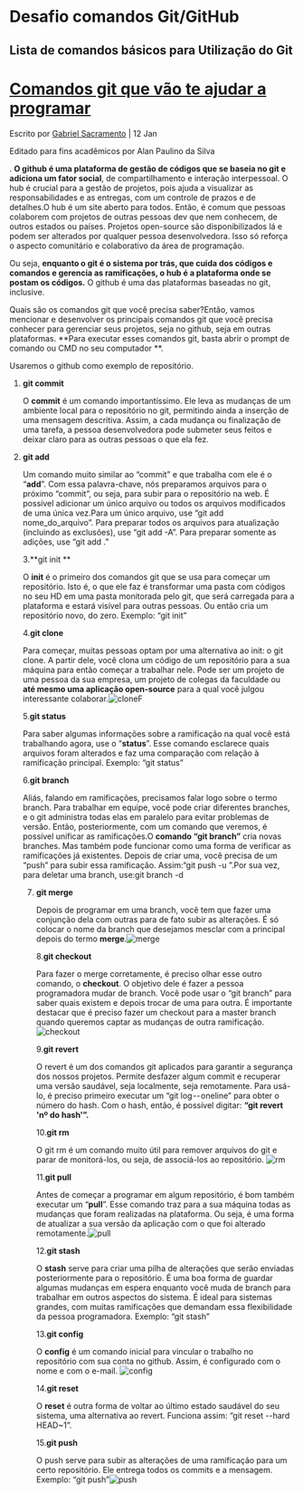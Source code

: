 # Desafio comandos Git/GitHub

## Lista de comandos básicos para Utilização do Git

# [Comandos git que vão te ajudar a programar](https://blog.somostera.com/desenvolvimento-web/comandos-git)

Escrito por [Gabriel Sacramento](https://blog.somostera.com/author/gabriel-sacramento) | 12 Jan

Editado para fins acadêmicos por Alan Paulino da Silva

. **O github é uma plataforma de gestão de códigos que se baseia no git e adiciona um fator social**, de compartilhamento e interação interpessoal. O hub é crucial para a gestão de projetos, pois ajuda a visualizar as responsabilidades e as entregas, com um controle de prazos e de detalhes.O hub é um site aberto para todos. Então, é comum que pessoas colaborem com projetos de outras pessoas dev que nem conhecem, de outros estados ou países. Projetos open-source são disponibilizados lá e podem ser alterados por qualquer pessoa desenvolvedora. Isso só reforça o aspecto comunitário e colaborativo da área de programação.   

Ou seja, **enquanto o git é o sistema por trás, que cuida dos códigos e comandos e gerencia as ramificações, o hub é a plataforma onde se postam os códigos.** O github é uma das plataformas baseadas no git, inclusive.  

Quais são os comandos git que você precisa saber?Então, vamos mencionar e desenvolver os principais comandos git que você precisa conhecer para gerenciar seus projetos, seja no github, seja em outras plataformas. **Para executar esses comandos git, basta abrir o prompt de comando ou CMD no seu computador **.

 Usaremos o github como exemplo de repositório.

1. **git commit**

   O **commit** é um comando importantíssimo. Ele leva as mudanças de um ambiente local para o repositório no git, permitindo ainda a inserção de uma mensagem descritiva. Assim, a cada mudança ou finalização de uma tarefa, a pessoa desenvolvedora pode submeter seus feitos e deixar claro para as outras pessoas o que ela fez. 

2. **git add**

   Um comando muito similar ao “commit” e que trabalha com ele é o “**add**”. Com essa palavra-chave, nós preparamos arquivos para o próximo “commit”, ou seja, para subir para o repositório na web. É possível adicionar um único arquivo ou todos os arquivos modificados de uma única vez.Para um único arquivo, use “git add nome_do_arquivo”. Para preparar todos os arquivos para atualização (incluindo as exclusões), use “git add -A”. Para preparar somente as adições, use “git add .”

   3.**git init **

   O **init** é o primeiro dos comandos git que se usa para começar um repositório. Isto é, o que ele faz é transformar uma pasta com códigos no seu HD em uma pasta monitorada pelo git, que será carregada para a plataforma e estará visível para outras pessoas. Ou então cria um repositório novo, do zero. Exemplo: “git init”

   4.**git clone**

   Para começar, muitas pessoas optam por uma alternativa ao init: o git clone. A partir dele, você clona um código de um repositório para a sua máquina para então começar a trabalhar nele. Pode ser um projeto de uma pessoa da sua empresa, um projeto de colegas da faculdade ou **até mesmo uma aplicação open-source** para a qual você julgou interessante colaborar.![clone](https://blog.somostera.com/hs-fs/hubfs/Blog_free_images/clone.png?width=485&name=clone.png)F

   5.**git status**

   Para saber algumas informações sobre a ramificação na qual você está trabalhando agora, use o “**status**”. Esse comando esclarece quais arquivos foram alterados e faz uma comparação com relação à ramificação principal. Exemplo: “git status”

   6.**git branch**

   Aliás, falando em ramificações, precisamos falar logo sobre o termo branch. Para trabalhar em equipe, você pode criar diferentes branches, e o git administra todas elas em paralelo para evitar problemas de versão. Então, posteriormente, com um comando que veremos, é possível unificar as ramificações.O **comando “git branch”** cria novas branches. Mas também pode funcionar como uma forma de verificar as ramificações já existentes. Depois de criar uma, você precisa de um “push” para subir essa ramificação. Assim:“git push -u <remote> <nome-da-branch>”.Por sua vez, para deletar uma branch, use:git branch -d <nome-da-branch>

   7. **git merge**

      Depois de programar em uma branch, você tem que fazer uma conjunção dela com outras para de fato subir as alterações. É só colocar o nome da branch que desejamos mesclar com a principal depois do termo **merge**.![merge](https://blog.somostera.com/hs-fs/hubfs/Blog_free_images/merge.png?width=559&name=merge.png)

      8.**git checkout**

      Para fazer o merge corretamente, é preciso olhar esse outro comando, o **checkout**. O objetivo dele é fazer a pessoa programadora mudar de branch. Você pode usar o “git branch” para saber quais existem e depois trocar de uma para outra. É importante destacar que é preciso fazer um checkout para a master branch quando queremos captar as mudanças de outra ramificação.![checkout](https://blog.somostera.com/hs-fs/hubfs/Blog_free_images/checkout.png?width=341&name=checkout.png) 

      9.**git revert**

      O revert é um dos comandos git aplicados para garantir a segurança dos nossos projetos. Permite desfazer algum commit e recuperar uma versão saudável, seja localmente, seja remotamente. Para usá-lo, é preciso primeiro executar um “git log -- oneline” para obter o número do hash. Com o hash, então, é possível digitar: **“git revert 'nº do hash'”.**

      10.**git rm**

      O git rm é um comando muito útil para remover arquivos do git e parar de monitorá-los, ou seja, de associá-los ao repositório. ![rm](https://blog.somostera.com/hs-fs/hubfs/Blog_free_images/rm.png?width=346&name=rm.png)

       11.**git pull**

      Antes de começar a programar em algum repositório, é bom também executar um “**pull**”. Esse comando traz para a sua máquina todas as mudanças que foram realizadas na plataforma. Ou seja, é uma forma de atualizar a sua versão da aplicação com o que foi alterado remotamente.![pull](https://blog.somostera.com/hs-fs/hubfs/Blog_free_images/pull.png?width=300&name=pull.png)

      12.**git stash**

      O **stash** serve para criar uma pilha de alterações que serão enviadas posteriormente para o repositório. É uma boa forma de guardar algumas mudanças em espera enquanto você muda de branch para trabalhar em outros aspectos do sistema. É ideal para sistemas grandes, com muitas ramificações que demandam essa flexibilidade da pessoa programadora. Exemplo: “git stash”

      13.**git config**

      O **config** é um comando inicial para vincular o trabalho no repositório com sua conta no github. Assim, é configurado com o nome e com o e-mail. ![config](https://blog.somostera.com/hs-fs/hubfs/Blog_free_images/config.png?width=535&name=config.png)

      14.**git reset**

      O **reset** é outra forma de voltar ao último estado saudável do seu sistema, uma alternativa ao revert. Funciona assim: “git reset --hard HEAD~1”.

      15.**git push**

      O push serve para subir as alterações de uma ramificação para um certo repositório. Ele entrega todos os commits e a mensagem. Exemplo: “git push”![push](https://blog.somostera.com/hs-fs/hubfs/Blog_free_images/push.png?width=556&name=push.png)

      